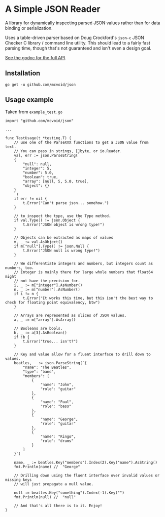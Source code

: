 # A Simple JSON Reader

A library for dynamically inspecting parsed JSON values rather than for data
binding or serialization.

Uses a table-driven parser based on Doug Crockford's `json-c` JSON Checker C
library / command line utility. This should lead to a fairly fast parsing time,
though that's not guaranteed and isn't even a design goal.

[See the godoc for the full API](https://pkg.go.dev/github.com/mcvoid/json).

## Installation

```
go get -u github.com/mcvoid/json
```

## Usage example

Taken from `example_test.go`

```
import "github.com/mcvoid/json"

...

func TestUsage(t *testing.T) {
	// use one of the ParseXXX functions to get a JSON value from text.
	// You can pass in strings, []byte, or io.Reader.
	val, err := json.ParseString(`
	{
		"null": null,
		"integer": 5,
		"number": 5.0,
		"boolean": true,
		"array": [null, 5, 5.0, true],
		"object": {}
	}
	`)
	if err != nil {
		t.Error("Can't parse json... somehow.")
	}

	// to inspect the type, use the Type method.
	if val.Type() != json.Object {
		t.Error("JSON object is wrong type!")
	}

	// Objects can be extracted as maps of values
	m, _ := val.AsObject()
	if m["null"].Type() != json.Null {
		t.Error("JSON null is wrong type!")
	}

	// We differentiate integers and numbers, but integers count as numbers, too.
	// Integer is mainly there for large whole numbers that float64 might
	// not have the precision for.
	i, _ := m["integer"].AsNumber()
	n, _ := m["number"].AsNumber()
	if i != n {
		t.Error("It works this time, but this isn't the best way to check for floating point equivalency, btw")
	}

	// Arrays are represented as slices of JSON values.
	a, _ := m["array"].AsArray()

	// Booleans are bools.
	b, _ := a[3].AsBoolean()
	if !b {
		t.Error("true... isn't?")
	}

	// Key and value allow for a fluent interface to drill down to values.
	beatles, _ := json.ParseString(`{
		"name": "The Beatles",
		"type": "band",
		"members": [
			{
				"name": "John",
				"role": "guitar"
			},
			{
				"name": "Paul",
				"role": "bass"
			},
			{
				"name": "George",
				"role": "guitar"
			},
			{
				"name": "Ringo",
				"role": "drums"
			}
		]
	}`)

	name, _ := beatles.Key("members").Index(2).Key("name").AsString()
	fmt.Println(name) //  "George"

	// Drilling down using the fluent interface over invalid values or missing keys
	// will just propagate a null value.

	null := beatles.Key("something").Index(-1).Key("")
	fmt.Println(null) //  "null"

	// And that's all there is to it. Enjoy!
}

```

